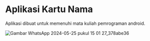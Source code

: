 
# Aplikasi Kartu Nama

Aplikasi dibuat untuk memenuhi mata kuliah pemrograman android.


![Gambar WhatsApp 2024-05-25 pukul 15 01 27_378abe36](https://github.com/apipit/411211075-kartuNama/assets/82763338/d64448ad-48dc-4dbc-a8e8-aac5d62af766)

